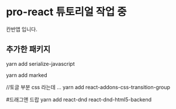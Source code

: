 # pro-react 튜토리얼 작업 중
칸반앱 입니다.

## 추가한 패키지
yarn add serialize-javascript

yarn add marked

//토글 부분 css 라는데 ...
yarn add react-addons-css-transition-group

#드래그앤 드랍
yarn add react-dnd react-dnd-html5-backend
